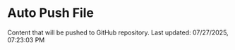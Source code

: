 # Auto Push File

Content that will be pushed to GitHub repository.
Last updated: 07/27/2025, 07:23:03 PM